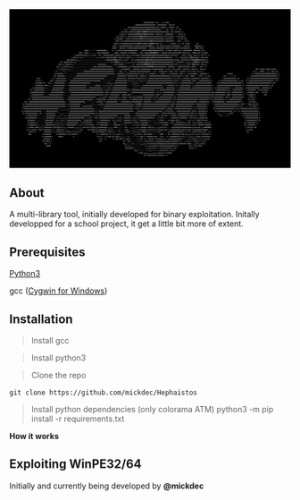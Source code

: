 <div align="center">
<img src="READMERES/Heapnos-1920x1080.png">
</div>

About
-----

A multi-library tool, initially developed for binary exploitation.
Initally developped for a school project, it get a little bit more of extent.

Prerequisites
-------------

[Python3](https://www.python.org/)

gcc ([Cygwin for Windows](https://cygwin.com/install.html))

Installation
-----------------
>Install gcc

>Install python3

>Clone the repo
```Shell
git clone https://github.com/mickdec/Hephaistos
```

>Install python dependencies (only colorama ATM)
python3 -m pip install -r requirements.txt

**How it works**

Exploiting WinPE32/64
----------------------
Initially and currently being developed by **@mickdec**